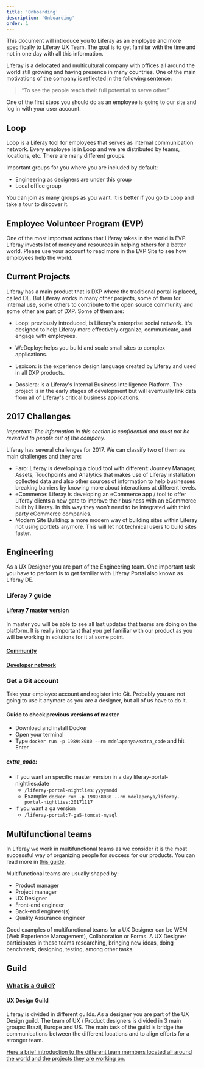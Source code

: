```yaml
---
title: 'Onboarding'
description: 'Onboarding'
order: 1
---
```


This document will introduce you to Liferay as an employee and more specifically to Liferay UX Team. The goal is to get familiar with the time and not in one day with all this information.

Liferay is a delocated and multicultural company with offices all around the world still growing and having presence in many countries. One of the main motivations of the company is reflected in the following sentence:

> “To see the people reach their full potential to serve other.”

One of the first steps you should do as an employee is going to our site and log in with your user account.

## Loop

Loop is a Liferay tool for employees that serves as internal communication network. Every employee is in Loop and we are distributed by teams, locations, etc. There are many different groups.

Important groups for you where you are included by default:

-   Engineering as designers are under this group
-   Local office group

You can join as many groups as you want. It is better if you go to Loop and take a tour to discover it.

## Employee Volunteer Program (EVP)

One of the most important actions that Liferay takes in the world is EVP. Liferay invests lot of money and resources in helping others for a better world. Please use your account to read more in the EVP Site to see how employees help the world.

## Current Projects

Liferay has a main product that is DXP where the traditional portal is placed, called DE. But Liferay works in many other projects, some of them for internal use, some others to contribute to the open source community and some other are part of DXP. Some of them are:

-   Loop: previously introduced, is Liferay's enterprise social network. It's designed to help Liferay more effectively organize, communicate, and engage with employees.

-   WeDeploy: helps you build and scale small sites to complex applications.

-   Lexicon: is the experience design language created by Liferay and used in all DXP products.

-   Dossiera: is a Liferay's Internal Business Intelligence Platform. The project is in the early stages of development but will eventually link data from all of Liferay's critical business applications.

## 2017 Challenges

_Important! The information in this section is confidential and must not be revealed to people out of the company._

Liferay has several challenges for 2017. We can classify two of them as main challenges and they are:

-   Faro: Liferay is developing a cloud tool with different: Journey Manager, Assets, Touchpoints and Analytics that makes use of Liferay installation collected data and also other sources of information to help businesses breaking barriers by knowing more about interactions at different levels.
-   eCommerce: Liferay is developing an eCommerce app / tool to offer Liferay clients a new gate to improve their business with an eCommerce built by Liferay. In this way they won’t need to be integrated with third party eCommerce companies.
-   Modern Site Building: a more modern way of building sites within Liferay not using portlets anymore. This will let not technical users to build sites faster.

## Engineering

As a UX Designer you are part of the Engineering team. One important task you have to perform is to get familiar with Liferay Portal also known as Liferay DE.

### Liferay 7 guide

#### [Liferay 7 master version](http://liferay-master.wedeploy.io)

In master you will be able to see all last updates that teams are doing on the platform. It is really important that you get familiar with our product as you will be working in solutions for it at some point.

#### [Community](https://community.liferay.com/)

#### [Developer network](https://dev.liferay.com/discover/portal/-/knowledge_base/7-0/what-is-liferay)

### Get a Git account

Take your employee account and register into Git. Probably you are not going to use it anymore as you are a designer, but all of us have to do it.

#### Guide to check previous versions of master

-   Download and install Docker
-   Open your terminal
-   Type `docker run -p 1989:8080 --rm mdelapenya/extra_code` and hit Enter

##### extra_code:

-   If you want an specific master version in a day liferay-portal-nightlies:date
    -   `/liferay-portal-nightlies:yyyymmdd`
    -   Example: `docker run -p 1989:8080 --rm mdelapenya/liferay-portal-nightlies:20171117`
-   If you want a ga version
    -   `/liferay-portal:7-ga5-tomcat-mysql`

## Multifunctional teams

In Liferay we work in multifunctional teams as we consider it is the most successful way of organizing people for success for our products. You can read more in [this guide](https://docs.google.com/a/liferay.com/document/d/1G9-O5aih_wvNjKyxnWLb4LXAjt-jzuPm6gaEiE453u8/edit?usp=sharing).

Multifunctional teams are usually shaped by:

-   Product manager
-   Project manager
-   UX Designer
-   Front-end engineer
-   Back-end engineer(s)
-   Quality Assurance engineer

Good examples of multifunctional teams for a UX Designer can be WEM (Web Experience Management), Collaboration or Forms. A UX Designer participates in these teams researching, bringing new ideas, doing benchmark, designing, testing, among other tasks.

## Guild

### [What is a Guild?](https://docs.google.com/document/d/1kfZD0mpckA8kT_Pa5diSVsQ5QuQHS1T8mR-gT7LUiYo/edit#heading=h.b578txyysoki)

#### UX Design Guild

Liferay is divided in different guilds. As a designer you are part of the UX Design guild. The team of UX / Product designers is divided in 3 main groups: Brazil, Europe and US. The main task of the guild is bridge the communications between the different locations and to align efforts for a stronger team.

[Here a brief introduction to the different team members located all around the world and the projects they are working on.](#link)
